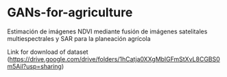 # GANs-for-agriculture
Estimación de imágenes NDVI mediante fusión de imágenes satelitales multiespectrales y SAR para la planeación agrícola

Link for download of dataset (https://drive.google.com/drive/folders/1hCatja0XXgMblGFmStXvL8CGBS0m5Ail?usp=sharing)

